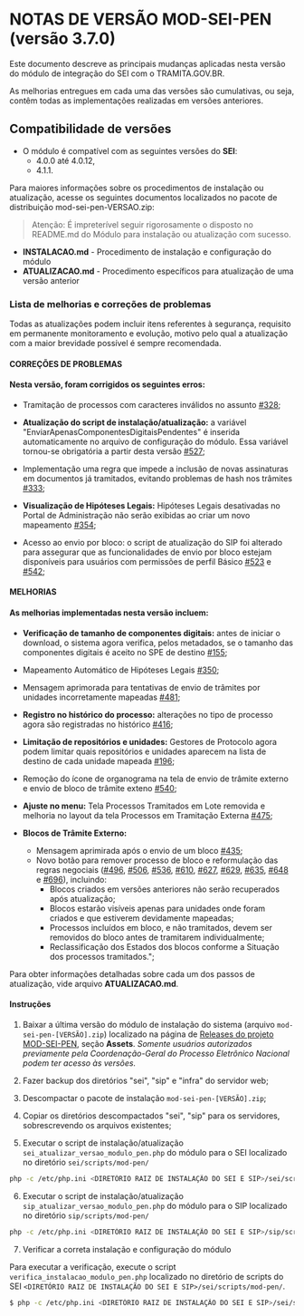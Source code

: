 # NOTAS DE VERSÃO MOD-SEI-PEN (versão 3.7.0)

Este documento descreve as principais mudanças aplicadas nesta versão do módulo de integração do SEI com o TRAMITA.GOV.BR.

As melhorias entregues em cada uma das versões são cumulativas, ou seja, contêm todas as implementações realizadas em versões anteriores.

## Compatibilidade de versões
* O módulo é compatível com as seguintes versões do **SEI**:
  * 4.0.0 até 4.0.12,
  * 4.1.1.
    
Para maiores informações sobre os procedimentos de instalação ou atualização, acesse os seguintes documentos localizados no pacote de distribuição mod-sei-pen-VERSAO.zip:
> Atenção: É impreterível seguir rigorosamente o disposto no README.md do Módulo para instalação ou atualização com sucesso.
* **INSTALACAO.md** - Procedimento de instalação e configuração do módulo
* **ATUALIZACAO.md** - Procedimento específicos para atualização de uma versão anterior

### Lista de melhorias e correções de problemas

Todas as atualizações podem incluir itens referentes à segurança, requisito em permanente monitoramento e evolução, motivo pelo qual a atualização com a maior brevidade possível é sempre recomendada.

#### **CORREÇÕES DE PROBLEMAS**

#### Nesta versão, foram corrigidos os seguintes erros:

* Tramitação de processos com caracteres inválidos no assunto [#328](https://github.com/pengovbr/mod-sei-pen/issues/328);

* **Atualização do script de instalação/atualização:** a variável  "EnviarApenasComponentesDigitaisPendentes" é inserida automaticamente no arquivo de configuração do módulo. Essa variável tornou-se obrigatória a partir desta versão [#527](https://github.com/pengovbr/mod-sei-pen/issues/527);

* Implementação uma regra que impede a inclusão de novas assinaturas em documentos já tramitados, evitando problemas de hash nos trâmites [#333](https://github.com/pengovbr/mod-sei-pen/issues/333);

* **Visualização de Hipóteses Legais:** Hipóteses Legais desativadas no Portal de Administração não serão exibidas ao criar um novo mapeamento [#354](https://github.com/pengovbr/mod-sei-pen/issues/354);

* Acesso ao envio por bloco: o script de atualização do SIP foi alterado para assegurar que as funcionalidades de envio por bloco estejam disponíveis para usuários com permissões de perfil Básico [#523](https://github.com/pengovbr/mod-sei-pen/issues/523) e [#542](https://github.com/pengovbr/mod-sei-pen/issues/542);

#### **MELHORIAS**

#### As melhorias implementadas nesta versão incluem:

* **Verificação de tamanho de componentes digitais:** antes de iniciar o download, o sistema agora verifica, pelos metadados, se o tamanho das componentes digitais é aceito no SPE de destino [#155](https://github.com/pengovbr/mod-sei-pen/issues/155);

* Mapeamento Automático de Hipóteses Legais [#350](https://github.com/pengovbr/mod-sei-pen/issues/350);

* Mensagem aprimorada para tentativas de envio de trâmites por unidades incorretamente mapeadas [#481](https://github.com/pengovbr/mod-sei-pen/issues/481);

* **Registro no histórico do processo:** alterações no tipo de processo agora são registradas no histórico [#416](https://github.com/pengovbr/mod-sei-pen/issues/416);

* **Limitação de repositórios e unidades:** Gestores de Protocolo agora podem limitar quais repositórios e unidades aparecem na lista de destino de cada unidade mapeada [#196](https://github.com/pengovbr/mod-sei-pen/issues/196);

* Remoção do ícone de organograma na tela de envio de trâmite externo e envio de bloco de trâmite exteno [#540](https://github.com/pengovbr/mod-sei-pen/issues/540);

* **Ajuste no menu:** Tela Processos Tramitados em Lote removida e melhoria no layout da tela Processos em Tramitação Externa [#475](https://github.com/pengovbr/mod-sei-pen/issues/475);

* **Blocos de Trâmite Externo:**
  - Mensagem aprimirada após o envio de um bloco [#435](https://github.com/pengovbr/mod-sei-pen/issues/435);
  - Novo botão para remover processo de bloco e reformulação das regras negociais ([#496](https://github.com/pengovbr/mod-sei-pen/issues/496), [#506](https://github.com/pengovbr/mod-sei-pen/issues/506), [#536](https://github.com/pengovbr/mod-sei-pen/issues/536), [#610](https://github.com/pengovbr/mod-sei-pen/issues/610), [#627](https://github.com/pengovbr/mod-sei-pen/issues/627), [#629](https://github.com/pengovbr/mod-sei-pen/issues/629), [#635](https://github.com/pengovbr/mod-sei-pen/issues/635), [#648](https://github.com/pengovbr/mod-sei-pen/issues/648) e [#696](https://github.com/pengovbr/mod-sei-pen/issues/696)), incluindo:
    + Blocos criados em versões anteriores não serão recuperados após atualização;
    + Blocos estarão visíveis apenas para unidades onde foram criados e que estiverem devidamente mapeadas;
    + Processos incluídos em bloco, e não tramitados, devem ser removidos do bloco antes de tramitarem individualmente;
    + Reclassificação dos Estados dos blocos conforme a Situação dos processos tramitados.";

Para obter informações detalhadas sobre cada um dos passos de atualização, vide arquivo **ATUALIZACAO.md**.

#### Instruções

1. Baixar a última versão do módulo de instalação do sistema (arquivo `mod-sei-pen-[VERSÃO].zip`) localizado na página de [Releases do projeto MOD-SEI-PEN](https://github.com/spbgovbr/mod-sei-pen/releases), seção **Assets**. _Somente usuários autorizados previamente pela Coordenação-Geral do Processo Eletrônico Nacional podem ter acesso às versões._

2. Fazer backup dos diretórios "sei", "sip" e "infra" do servidor web;

3. Descompactar o pacote de instalação `mod-sei-pen-[VERSÃO].zip`;

4. Copiar os diretórios descompactados "sei", "sip" para os servidores, sobrescrevendo os arquivos existentes;

5. Executar o script de instalação/atualização `sei_atualizar_versao_modulo_pen.php` do módulo para o SEI localizado no diretório `sei/scripts/mod-pen/`

```bash
php -c /etc/php.ini <DIRETÓRIO RAIZ DE INSTALAÇÃO DO SEI E SIP>/sei/scripts/mod-pen/sei_atualizar_versao_modulo_pen.php
```

6. Executar o script de instalação/atualização `sip_atualizar_versao_modulo_pen.php` do módulo para o SIP localizado no diretório `sip/scripts/mod-pen/`

```bash
php -c /etc/php.ini <DIRETÓRIO RAIZ DE INSTALAÇÃO DO SEI E SIP>/sip/scripts/mod-pen/sip_atualizar_versao_modulo_pen.php
```

7. Verificar a correta instalação e configuração do módulo

Para executar a verificação, execute o script ```verifica_instalacao_modulo_pen.php``` localizado no diretório de scripts do SEI ```<DIRETÓRIO RAIZ DE INSTALAÇÃO DO SEI E SIP>/sei/scripts/mod-pen/```.

```bash
$ php -c /etc/php.ini <DIRETÓRIO RAIZ DE INSTALAÇÃO DO SEI E SIP>/sei/scripts/mod-pen/verifica_instalacao_modulo_pen.php
``` 

